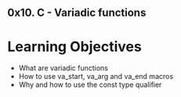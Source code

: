 ## 0x10. C - Variadic functions

# Learning Objectives
* What are variadic functions
* How to use va\_start, va\_arg and va\_end macros
* Why and how to use the const type qualifier
